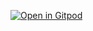 [![Open in Gitpod](https://gitpod.io/button/open-in-gitpod.svg)](https://gitpod.io/#https://github.com/dotfortun/python-example)